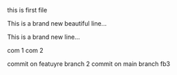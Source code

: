 this is first file


This is a brand new beautiful line...

This is a brand new line...

com 1
com 2

commit on featuyre branch 2
commit on main branch
fb3
